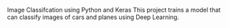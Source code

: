 Image Classifcation using Python and Keras
This project trains a model that can classify images of cars and planes using Deep Learning.
